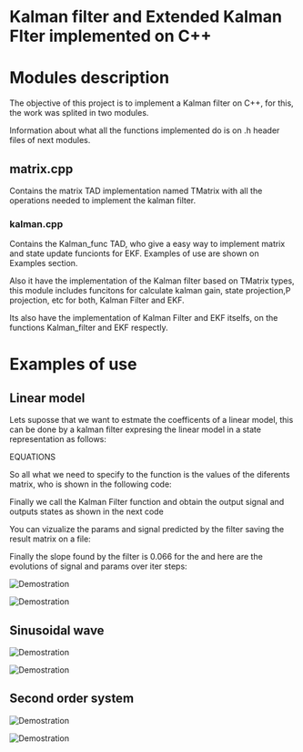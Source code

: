 
# Kalman filter and Extended Kalman FIter implemented on C++


# Modules description

The objective of this project is to implement a Kalman filter on C++, for this, the work was splited in two modules.


Information about what all the functions implemented do is on .h header files of next modules.


## matrix.cpp

Contains the matrix TAD implementation named TMatrix with all the operations needed to implement the kalman filter.

### kalman.cpp

Contains the Kalman_func TAD, who give a easy way to implement matrix and state update funcionts for EKF. Examples of use are shown on Examples section.

Also it have the implementation of the Kalman filter based on TMatrix types, this module includes funcitons for calculate kalman gain, state projection,P projection, etc for both, Kalman Filter and EKF.

Its also have the implementation of Kalman Filter and EKF itselfs, on the functions Kalman_filter and EKF respectly.


# Examples of use

## Linear model


Lets suposse that we want to estmate the coefficents of a linear model, this can be done by a kalman filter expresing the linear model in a state representation as follows:


EQUATIONS


So all what we need to specify to the function is the values of the diferents matrix, who is shown in the following code:




Finally we call the Kalman Filter function and obtain the output signal and outputs states as shown in the next code




You can vizualize the params and signal predicted by the filter saving the result matrix on a file:



Finally the slope found by the filter is 0.066 for the and here are the evolutions of signal and params over iter steps:


![Demostration](https://drive.google.com/uc?export=view&id=1VkvEppbU7yFRZkLcvo4bKnHUCGSAlVBn)


![Demostration](https://drive.google.com/uc?export=view&id=1i4luAAebZvpbaTyTfpqytUm6aHwt1RYw)

## Sinusoidal wave


![Demostration](https://drive.google.com/uc?export=view&id=11ON2iiE6WQNzhqprtJ-JkWjEdEfUYc5r)


![Demostration](https://drive.google.com/uc?export=view&id=1B-tGxxEEsHJ9ylYBNJVu3I51Z9axKbsS)

## Second order system



![Demostration](https://drive.google.com/uc?export=view&id=100QZJVQxt9qAOwx-DNzQRPVl6DTVe1I7)


![Demostration](https://drive.google.com/uc?export=view&id=1QA1oxbRlMf7DLzVpkw8T2DyDHiHZSm3u)

